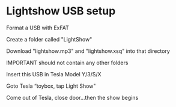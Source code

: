 # Lightshow USB setup
Format a USB with ExFAT

Create a folder called "LightShow"

Download "lightshow.mp3" and "lightshow.xsq" into that directory

IMPORTANT should not contain any other folders

Insert this USB in Tesla Model Y/3/S/X

Goto Tesla “toybox, tap Light Show"

Come out of Tesla, close door...then the show begins
